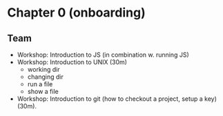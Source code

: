 # Chapter 0 (onboarding)
## Team
* Workshop: Introduction to JS (in combination w. running JS)
* Workshop: Introduction to UNIX (30m)
  * working dir
  * changing dir
  * run a file
  * show a file
* Workshop: Introduction to git (how to checkout a project, setup a key) (30m).
